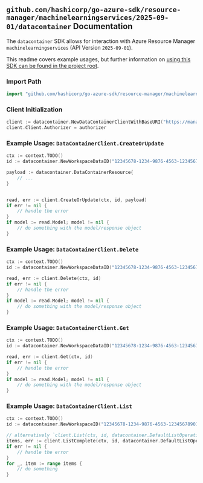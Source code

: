 
## `github.com/hashicorp/go-azure-sdk/resource-manager/machinelearningservices/2025-09-01/datacontainer` Documentation

The `datacontainer` SDK allows for interaction with Azure Resource Manager `machinelearningservices` (API Version `2025-09-01`).

This readme covers example usages, but further information on [using this SDK can be found in the project root](https://github.com/hashicorp/go-azure-sdk/tree/main/docs).

### Import Path

```go
import "github.com/hashicorp/go-azure-sdk/resource-manager/machinelearningservices/2025-09-01/datacontainer"
```


### Client Initialization

```go
client := datacontainer.NewDataContainerClientWithBaseURI("https://management.azure.com")
client.Client.Authorizer = authorizer
```


### Example Usage: `DataContainerClient.CreateOrUpdate`

```go
ctx := context.TODO()
id := datacontainer.NewWorkspaceDataID("12345678-1234-9876-4563-123456789012", "example-resource-group", "workspaceName", "dataName")

payload := datacontainer.DataContainerResource{
	// ...
}


read, err := client.CreateOrUpdate(ctx, id, payload)
if err != nil {
	// handle the error
}
if model := read.Model; model != nil {
	// do something with the model/response object
}
```


### Example Usage: `DataContainerClient.Delete`

```go
ctx := context.TODO()
id := datacontainer.NewWorkspaceDataID("12345678-1234-9876-4563-123456789012", "example-resource-group", "workspaceName", "dataName")

read, err := client.Delete(ctx, id)
if err != nil {
	// handle the error
}
if model := read.Model; model != nil {
	// do something with the model/response object
}
```


### Example Usage: `DataContainerClient.Get`

```go
ctx := context.TODO()
id := datacontainer.NewWorkspaceDataID("12345678-1234-9876-4563-123456789012", "example-resource-group", "workspaceName", "dataName")

read, err := client.Get(ctx, id)
if err != nil {
	// handle the error
}
if model := read.Model; model != nil {
	// do something with the model/response object
}
```


### Example Usage: `DataContainerClient.List`

```go
ctx := context.TODO()
id := datacontainer.NewWorkspaceID("12345678-1234-9876-4563-123456789012", "example-resource-group", "workspaceName")

// alternatively `client.List(ctx, id, datacontainer.DefaultListOperationOptions())` can be used to do batched pagination
items, err := client.ListComplete(ctx, id, datacontainer.DefaultListOperationOptions())
if err != nil {
	// handle the error
}
for _, item := range items {
	// do something
}
```
